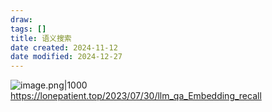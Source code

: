 ```yaml
---
draw:
tags: []
title: 语义搜索
date created: 2024-11-12
date modified: 2024-12-27
---
```


![image.png|1000](https://imagehosting4picgo.oss-cn-beijing.aliyuncs.com/imagehosting/fix-dir%2Fpicgo%2Fpicgo-clipboard-images%2F2024%2F11%2F15%2F00-18-44-a844218252e2a7e6b094a2e3b0238424-202411150018971-306846.png)  
https://lonepatient.top/2023/07/30/llm_qa_Embedding_recall
